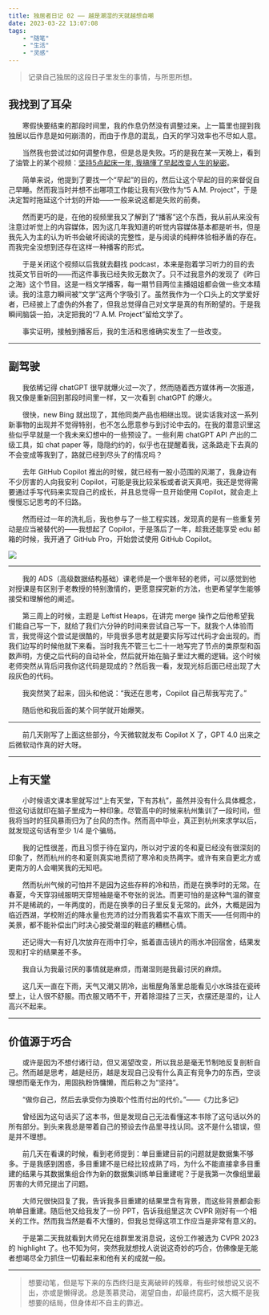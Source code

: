 ```yaml
---
title: 独居者日记 02 —— 越是潮湿的天就越想自嘲
date: 2023-03-22 13:07:08
tags:
    - "随笔"
    - "生活"
    - "灵感"
---
```


> 记录自己独居的这段日子里发生的事情，与所思所想。

<!-- more -->

## 我找到了耳朵

　　寒假快要结束的那段时间里，我的作息仍然没有调整过来。上一篇里也提到我独居以后作息是如何崩溃的，而由于作息的混乱，白天的学习效率也不尽如人意。

　　当然我也尝试过如何调整作息，但是总是失败。巧的是我在某一天晚上，看到了油管上的某个视频：[坚持5点起床一年, 我搞懂了早起改变人生的秘密](https://www.youtube.com/watch?v=4zXTyc2ZjXM)。

　　简单来说，他提到了要找一个“早起”的目的，然后让这个早起的目的来督促自己早睡。然而我当时并想不出哪项工作能让我有兴致作为“5 A.M. Project”，于是决定暂时拖延这个计划的开始——一般来说这都是失败的前奏。

　　然而更巧的是，在他的视频里我又了解到了“播客”这个东西，我从前从来没有注意过听觉上的内容媒体，因为这几年我知道的听觉内容媒体基本都是听书，但是我先入为主的认为听书会破坏阅读的完整性，是与阅读的纯粹体验相矛盾的存在。而我完全没想到还存在这样一种播客的形式。

　　于是关闭这个视频以后我就去翻找 podcast，本来是抱着学习听力的目的去找英文节目听的——而这件事我已经失败无数次了。只不过我意外的发现了《昨日之海》这个节目。这是一档文学播客，每一期节目两位主播姐姐都会做一些文本精读。我的注意力瞬间被“文学”这两个字吸引了。虽然我作为一个口头上的文学爱好者，已经披上了虚伪的外套了，但我总觉得自己对文学是真的有所盼望的。于是我瞬间脑袋一拍，决定把我的“7 A.M. Project”留给文学了。

　　事实证明，接触到播客后，我的生活和思维确实发生了一些改变。

---

## 副驾驶

　　我依稀记得 chatGPT 很早就爆火过一次了，然而随着西方媒体再一次报道，我又像是重新回到那段时间里一样，又一次看到 chatGPT 的爆火。

　　很快，new Bing 就出现了，其他同类产品也相继出现。说实话我对这一系列新事物的出现并不觉得特别，也不怎么愿意参与到讨论中去的。在我的潜意识里这些似乎早就是一个我未来幻想中的一些预设了。一些利用 chatGPT API 产出的二级工具，如 chat paper 等，隐隐约约的，似乎也在提醒着我，这条路走下去真的不会变成等我到了，路就已经到尽头了的情况吗？

　　去年 GitHub Copilot 推出的时候，就已经有一股小范围的风潮了，我身边有不少厉害的人向我安利 Copilot，可能是我比较呆板或者说天真吧，我还是觉得需要通过手写代码来实现自己的成长，并且总觉得一旦开始使用 Copilot，就会走上慢慢忘记思考的不归路。

　　然而经过一年的洗礼后，我也参与了一些工程实践，发现真的是有一些重复劳动是应当被替代的——我想起了 Copilot，于是落后了一年，趁我还能享受 edu 邮箱的时候，我开通了 GitHub Pro，开始尝试使用 GitHub Copilot。

![](GitHubPro.jpeg)

---

　　我的 ADS（高级数据结构基础）课老师是一个很年轻的老师，可以感觉到他对授课是有区别于老教授的特别激情的，更愿意探究新的方法，也更希望学生能够接受和理解他的阐述。

　　第三周上的时候，主题是 Leftist Heaps，在讲完 merge 操作之后他希望我们能自己写一下，就给了我们六分钟的时间来尝试自己写一下。就我个人体验而言，我觉得这个尝试是很酷的，毕竟很多思考就是要实际写过代码才会出现的。而我们边写的时候他就下来看。当时我先不管三七二十一地写完了节点的类原型和函数声明，方便之后代码的自动补全，然后就开始在脑子里过大概的逻辑。这个时候老师突然从背后问我你这代码是现成的？然后我一看，发现光标后面已经出现了大段灰色的代码。

　　我突然笑了起来，回头和他说：“我还在思考，Copilot 自己帮我写完了。”

　　随后他和我后面的某个同学就开始爆笑。

---

　　前几天刚写了上面这些部分，今天微软就发布 Copilot X 了，GPT 4.0 出来之后微软动作真的好大呀。

---

## 上有天堂

　　小时候语文课本里就写过“上有天堂，下有苏杭”，虽然并没有什么具体概念，但这句话就印在脑子里成为一种印象。尽管高中的时候来杭州集训了一段时间，但我将当时的狂风暴雨归为了台风的杰作。然而高中毕业，真正到杭州来求学以后，就发现这句话有至少 1/4 是个骗局。

　　我的记性很差，而且习惯于待在室内，所以对宁波的冬和夏已经没有很深刻的印象了，然而杭州的冬和夏则真实地贯彻了寒冷和炎热两字。或许有来自更北方或更南方的人会嘲笑我的无知吧。

　　然而杭州气候的可怕并不是因为这些存粹的冷和热，而是在换季时的无常。在春夏，今天穿羽绒服明天穿短袖是毫不夸张的说法。而更可怕的是这种气温的骤变并不是稀疏的，一年两度的，而是在换季的日子里反复无常的。此外，大概是因为临近西湖，学校附近的降水量也充沛的过分而我着实不喜欢下雨天——任何雨中的美景，都不能补偿出门时决心接受潮湿的鞋底的糟糕心情。

　　还记得大一有好几次放弃在雨中打伞，抵着直击镜片的雨水冲回宿舍，结果发现和打伞的结果差不多。

　　我自认为我最讨厌的事情就是麻烦，而潮湿则是我最讨厌的麻烦。

　　这几天一直在下雨，天气又潮又阴冷，出租屋角落里总能看见小水珠挂在瓷砖壁上，让人很不舒服。而衣服又晒不干，开着除湿挂了三天，衣摆还是湿的，让人高兴不起来。

---

## 价值源于巧合

　　或许是因为不想付诸行动，但又渴望改变，所以我总是毫无节制地反复剖析自己。然而越是思考，越是经历，越是发现自己没有什么真正有竞争力的东西，空谈理想而毫无作为，用固执粉饰慵懒，而后称之为“坚持”。

　　“做你自己，然后去承受你为换取个性而付出的代价。”——《力比多记》

　　曾经因为这句话买了这本书，但是发现自己无法看懂这本书除了这句话以外的所有部分。到头来我总是带着自己的预设去作品里寻找认同。这不是什么错误，但是并不理想。

　　前几天在看课的时候，看到老师提到：单目重建目前的问题就是数据集不够多。于是我感到困惑，多目重建不是已经比较成熟了吗，为什么不能直接拿多目重建的结果与其数据集组合作为新的数据集训练单目重建呢？于是我第一次像组里最厉害的大师兄提出了问题。

　　大师兄很快回复了我，告诉我多目重建的结果里含有背景，而这些背景都会影响单目重建。随后他又给我发了一份 PPT，告诉我组里这次 CVPR 刚好有一个相关的工作。然而我当然是看不大懂的，但我总觉得这项工作应当是非常有意义的。

　　于是第二天我就看到大师兄在组群里发消息说，这份工作被选为 CVPR 2023 的 highlight 了。也不知为何，突然我就想找人说说这奇妙的巧合，仿佛像是无能者想竭尽全力抓住一切看起来和他有关的成就一般。

---

> 想要动笔，但是写下来的东西终归是支离破碎的残章，有些时候想说又说不出，亦或是懒得说。总是羡慕灵动，渴望自由，却最终腐朽，这大概不是我想要的结局，但身体却不自主的靠近。
